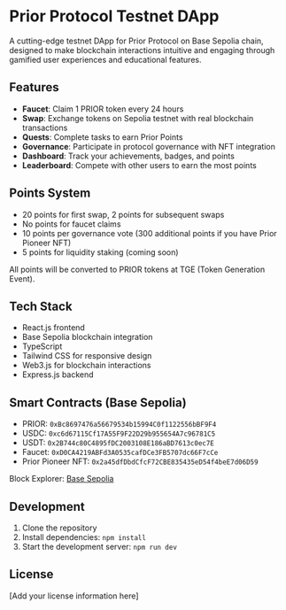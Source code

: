 # Prior Protocol Testnet DApp

A cutting-edge testnet DApp for Prior Protocol on Base Sepolia chain, designed to make blockchain interactions intuitive and engaging through gamified user experiences and educational features.

## Features

- **Faucet**: Claim 1 PRIOR token every 24 hours
- **Swap**: Exchange tokens on Sepolia testnet with real blockchain transactions
- **Quests**: Complete tasks to earn Prior Points
- **Governance**: Participate in protocol governance with NFT integration
- **Dashboard**: Track your achievements, badges, and points
- **Leaderboard**: Compete with other users to earn the most points

## Points System

- 20 points for first swap, 2 points for subsequent swaps
- No points for faucet claims
- 10 points per governance vote (300 additional points if you have Prior Pioneer NFT)
- 5 points for liquidity staking (coming soon)

All points will be converted to PRIOR tokens at TGE (Token Generation Event).

## Tech Stack

- React.js frontend
- Base Sepolia blockchain integration
- TypeScript
- Tailwind CSS for responsive design
- Web3.js for blockchain interactions
- Express.js backend

## Smart Contracts (Base Sepolia)

- PRIOR: `0xBc8697476a56679534b15994C0f1122556bBF9F4`
- USDC: `0xc6d67115Cf17A55F9F22D29b955654A7c96781C5`
- USDT: `0x2B744c80C4895fDC2003108E186aBD7613c0ec7E`
- Faucet: `0xD0CA4219ABFd3A0535cafDCe3FB5707dc66F7cCe`
- Prior Pioneer NFT: `0x2a45dfDbdCfcF72CBE835435eD54f4beE7d06D59`

Block Explorer: [Base Sepolia](https://sepolia.basescan.org)

## Development

1. Clone the repository
2. Install dependencies: `npm install`
3. Start the development server: `npm run dev`

## License

[Add your license information here]